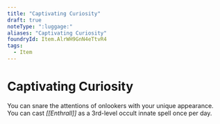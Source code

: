 ```yaml
---
title: "Captivating Curiosity"
draft: true
noteType: ":luggage:"
aliases: "Captivating Curiosity"
foundryId: Item.AlrWH9GnN4eTtvR4
tags:
  - Item
---
```


# Captivating Curiosity

You can snare the attentions of onlookers with your unique appearance. You can cast _[[Enthrall]]_ as a 3rd-level occult innate spell once per day.

